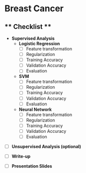 # **Breast Cancer**
## ** Checklist **
- **Supervised Analysis**
    - **Logistic Regression**
        - [ ] Feature transformation
        - [ ] Regularization
        - [ ] Training Accuracy
        - [ ] Validation Accuracy
        - [ ] Evaluation
    - **SVM**
        - [ ] Feature transformation
        - [ ] Regularization
        - [ ] Training Accuracy
        - [ ] Validation Accuracy
        - [ ] Evaluation
    - **Neural Network**
        - [ ] Feature transformation
        - [ ] Regularization
        - [ ] Training Accuracy
        - [ ] Validation Accuracy
        - [ ] Evaluation
- [ ] **Unsupervised Analysis (optional)**
- [ ] **Write-up**
- [ ] **Presentation Slides**
        

